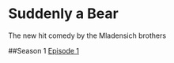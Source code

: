 Suddenly a Bear
===============

The new hit comedy by the Mladensich brothers


##Season 1
[Episode 1](https://github.com/catearcher/Suddenly-A-Bear/blob/master/Season%201/Episode%201.md)

